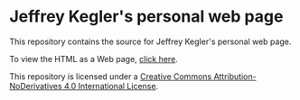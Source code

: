 # Jeffrey Kegler's personal web page

This repository contains the source
for Jeffrey Kegler's personal web page.

To view the HTML as a Web page,
[click here](http://jeffreykegler.github.io/personal/
"Jeffrey Kegler's personal web page"
).

This repository is licensed under a
[Creative Commons Attribution-NoDerivatives 4.0 International
License](https://creativecommons.org/licenses/by-nd/4.0/).
